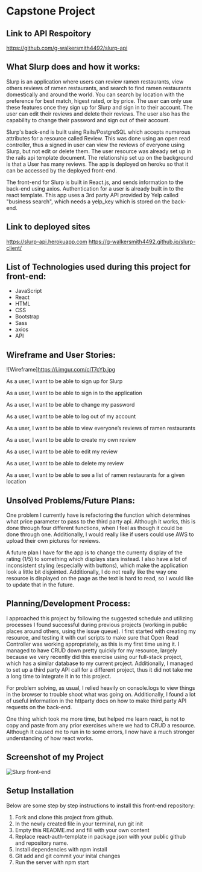 # Capstone Project

## Link to API Respoitory

https://github.com/g-walkersmith4492/slurp-api

## What Slurp does and how it works:

Slurp is an application where users can review ramen restaurants, view others reviews of ramen restaurants, and search to find ramen restaurants domestically and around the world.  You can search by location with the preference for best match, higest rated, or by price.  The user can only use these features once they sign up for Slurp and sign in to their account.  The user can edit their reviews and delete their reviews.  The user also has the capability to change their password and sign out of their account.

Slurp's back-end is built using Rails/PostgreSQL which accepts numerous attributes for a resource called Review.  This was done using an open read controller, thus a signed in user can view the reviews of everyone using Slurp, but not edit or delete them.  The user resource was already set up in the rails api template document.  The relationship set up on the background is that a User has many reviews.  The app is deployed on heroku so that it can be accessed by the deployed front-end.

The front-end for Slurp is built in React.js, and sends information to the back-end using axios.  Authentication for a user is already built in to the react template.  This app uses a 3rd party API provided by Yelp called "business search", which needs a yelp_key which is stored on the back-end.


## Link to deployed sites

https://slurp-api.herokuapp.com
https://g-walkersmith4492.github.io/slurp-client/


## List of Technologies used during this project for front-end:

- JavaScript
- React
- HTML
- CSS
- Bootstrap
- Sass
- axios
- API


## Wireframe and User Stories:

 ![Wireframe]https://i.imgur.com/clT7cYb.jpg

As a user, I want to be able to sign up for Slurp

As a user, I want to be able to sign in to the application

As a user, I want to be able to change my password

As a user, I want to be able to log out of my account

As a user, I want to be able to view everyone’s reviews of ramen restaurants

As a user, I want to be able to create my own review

As a user, I want to be able to edit my review

As a user, I want to be able to delete my review

As a user, I want to be able to see a list of ramen restaurants for a given location



## Unsolved Problems/Future Plans:

One problem I currently have is refactoring the function which determines what price parameter to pass to the third party api.  Although it works, this is done through four different functions, when I feel as though it could be done through one.  Additionally, I would really like if users could use AWS to upload their own pictures for reviews.

A future plan I have for the app is to change the currenty display of the rating (1/5) to something which displays stars instead.  I also have a lot of inconsistent styling (especially with buttons), which make the application look a little bit disjointed.  Additionally, I do not really like the way one resource is displayed on the page as the text is hard to read, so I would like to update that in the future.

## Planning/Development Process:

I approached this project by following the suggested schedule and utilizing processes I found successful during previous projects (working in public places around others, using the issue queue).  I first started with creating my resource, and testing it with curl scripts to make sure that Open Read Controller was working appropriately, as this is my first time using it.  I managed to have CRUD down pretty quickly for my resource, largely because we very recently did this exercise using our full-stack project, which has a similar database to my current project.  Additionally, I managed to set up a third party API call for a different project, thus it did not take me a long time to integrate it in to this project.

For problem solving, as usual, I relied heavily on console.logs to view things in the browser to trouble shoot what was going on.  Additionally, I found a lot of useful information in the httparty docs on how to make third party API requests on the back-end.

One thing which took me more time, but helped me learn react, is not to copy and paste from any prior exercises where we had to CRUD a resource. Although It caused me to run in to some errors, I now have a much stronger understanding of how react works.

## Screenshot of my Project

![Slurp front-end](https://i.imgur.com/i9k8zuh.png)

## Setup Installation

Below are some step by step instructions to install this front-end repository:

1. Fork and clone this project from github.
2. In the newly created file in your terminal, run git init
3. Empty this README.md and fill with your own content
4. Replace react-auth-template in package.json with your public github and repository name.
5. Install dependencies with npm install
6. Git add and git commit your inital changes
7. Run the server with npm start
